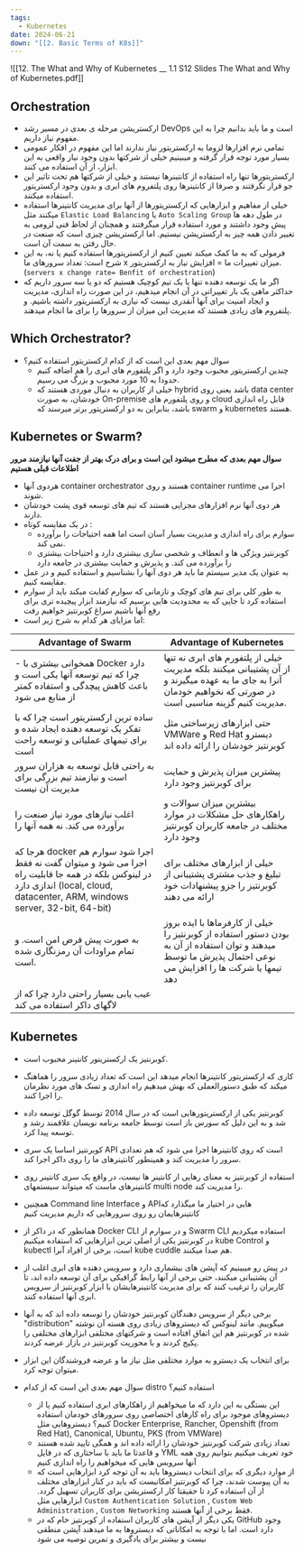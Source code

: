 ```yaml
---
tags:
  - Kubernetes
date: 2024-06-21
down: "[[2. Basic Terms of K8s]]"
---
```

![[12. The What and Why of Kubernetes __ 1.1 S12 Slides The What and Why of Kubernetes.pdf]]

## Orchestration 
- ارکستریشن مرحله ی بعدی در مسیر رشد DevOps است و ما باید بدانیم چرا به این مفهوم نیاز داریم.
- تمامی نرم افزارها لزوما به ارکستریتور نیاز ندارند اما این مفهوم در افکار عمومی بسیار مورد توجه قرار گرفته و میبینیم خیلی از شرکتها بدون وجود نیاز واقعی به این ابزار، از آن استفاده می کنند.
- ارکستریتورها تنها راه استفاده از کانتینرها نیستند و خیلی از شرکتها هم تحت تاثیر این جو قرار نگرفتند و صرفا از کانتینرها روی پلتفروم های ابری و بدون وجود ارکستریتور استفاده میکنند.
- خیلی از مفاهیم و ابزارهایی که ارکستریتورها از آنها برای مدیریت کانتینرها استفاده میکنند مثل `Elastic Load Balancing` یا `Auto Scaling Group` در طول دهه ها پیش وجود داشتند و مورد استفاده قرار میگرفتند و همچنان از لحاظ فنی لزومی به تغییر دادن همه چیز به ارکستریشن نیستیم. اما ارکستریشن چیزی است که صنعت در حال رفتن به سمت آن است.
- فرمولی که به ما کمک میکند تعیین کنیم از ارکستریتورها استفاده کنیم یا نه، به این شرح است: تعداد سرورهای ما x میزان تغییرات ما = افزایش نیاز به ارکستریتور. (`servers x change rate= Benfit of orchestration`)
- اگر ما یک توسعه دهنده تنها یا یک تیم کوچیک هستیم که دو یا سه سرور داریم که حداکثر ماهی یک بار تغییراتی در آن انجام میدهیم، در این صورت راه اندازی، مدیریت و ایجاد امنیت برای آنها آنقدری نیست که نیازی به ارکستریتور داشته باشیم. و پلتفروم های زیادی هستند که مدیریت این میزان از سرورها را برای ما انجام میدهند.
## Which Orchestrator?
- سوال مهم بعدی این است که از کدام ارکستریتور استفاده کنیم؟
	- چندین ارکستریتور محبوب وجود دارد و اگر پلتفورم های ابری را هم اضافه کنیم حدودا به 10 مورد محبوب و بزرگ می رسیم.
	- خیلی از کاربران به دنبال موردی هستند که hybrid باشد یعنی روی data center خودشان، به صورت On-premise و روی پلتفورم های cloud قابل راه اندازی باشد، بنابراین به دو ارکستریتور برتر میرسند که swarm و kubernetes هستند.
## Kubernetes or Swarm?
**سوال مهم بعدی که مطرح میشود این است و برای درک بهتر از جفت آنها نیازمند مرور اطلاعات قبلی هستیم**
- هردوی آنها container orchestrator هستند و روی container runtime اجرا می شوند.
- هر دوی آنها نرم افزارهای مجزایی هستند که تیم های توسعه قوی پشت خودشان دارند.
- در یک مقایسه کوتاه :
	- سوارم برای راه اندازی و مدیریت بسیار آسان است اما همه احتیاجات را برآورده نمی کند.
	- کوبرنتیز ویژگی ها و انعطاف و شخصی سازی بیشتری دارد و احتیاجات بیشتری را برآورده می کند. و پذیرش و حمایت بیشتری در جامعه دارد
- به عنوان یک مدیر سیستم ما باید هر دوی آنها را بشناسیم و استفاده کنیم و در عمل مقایسه کنیم.
- به طور کلی برای تیم های کوچک و تازمانی که سوارم کفایت میکند باید از سوارم استفاده کرد تا جایی که به محدودیت هایی برسیم که نیازمند ابزار پیچیده تری برای رفع آنها باشیم سراغ کوبرنتیز خواهیم رفت
- اما مزایای هر کدام به شرح زیر است:

| Advantage of Swarm                                                                                                                                                               | Advantage of Kubernetes                                                                                                                                      |
| -------------------------------------------------------------------------------------------------------------------------------------------------------------------------------- | ------------------------------------------------------------------------------------------------------------------------------------------------------------ |
| - همخوانی بیشتری با Docker دارد چرا که تیم توسعه آنها یکی است و باعث کاهش پیچدگی و استفاده کمتر از منابع می شود                                                                  | خیلی از پلتفورم های ابری نه تنها از آن پشتیبانی میکنند بلکه مدیریت آنرا به جای ما به عهده میگیرند و در صورتی که نخواهیم خودمان مدیریت کنیم گزینه مناسبی است. |
| ساده ترین ارکستریتور است چرا که با تفکر یک توسعه دهنده ایجاد شده و برای تیمهای عملیاتی و توسعه راحت است                                                                          | حتی ابزارهای زیرساختی مثل VMWare و Red Hat دیسترو کوبرنتیز خودشان را ارائه داده اند                                                                          |
| به راحتی قابل توسعه به هزاران سرور است و نیازمند تیم بزرگی برای مدیریت آن نیست                                                                                                   | پیشترین میزان پذیرش و حمایت برای کوبرنتیز وجود دارد                                                                                                          |
| اغلب نیازهای مورد نیاز صنعت را برآورده می کند. نه همه آنها را                                                                                                                    | بیشترین میزان سوالات و راهکارهای حل مشکلات در موارد مختلف در جامعه کاربران کوبرنتیز وجود دارد                                                                |
| هرجا که docker اجرا شود سوارم هم اجرا می شود و میتوان گفت نه فقط در لینوکس بلکه در همه جا قابلیت راه اندازی دارد (local, cloud, datacenter, ARM, windows server, 32-bit, 64-bit) | خیلی از ابزارهای مختلف برای تبلیغ و جذب مشتری پشتیبانی از کوبرنتیز را جزو پیشنهادات خود ارائه می دهند                                                        |
| به صورت پیش فرض امن است. و تمام مراودات آن رمزنگاری شده است.                                                                                                                     | خیلی از کارفرماها با ایده بروز بودن دستور استفاده از کوبرنتیز را میدهند و توان استفاده از آن به نوعی احتمال پذیرش ما توسط تیمها یا شرکت ها را افزایش می دهد  |
| عیب یابی بسیار راحتی دارد چرا که از لاگهای داکر استفاده می کند                                                                                                                   |                                                                                                                                                              |
## Kubernetes
- کوبرنتیز یک ارکستریتور کانتینر محبوب است.
- کاری که ارکستریتور کانتینرها انجام میدهد این است که تعداد زیادی سرور را هماهنگ میکند که طبق دستورالعملی که بهش میدهیم راه اندازی و تسک های مورد نظرمان را اجرا کنند.
- کوبرنتیز یکی از ارکستریتورهایی است که در سال 2014 توسط گوگل توسعه داده شد و به این دلیل که سورس باز است توسط جامعه برنامه نویسان علاقمند رشد و توسعه پیدا کرد.
- کوبرنتیز اساسا یک سری API است که روی کانتینرها اجرا می شود که هم تعدادی سرور را مدیریت کند و همینطور کانتینرهای ما را روی داکر اجرا کند.
- استفاده از کوبرنتیز به معنای رهایی از کانتینر ها نیست، در واقع یک سری کانتینر روی کانتینرهای ماست که میتواند سیستمهای multi node را مدیریت کند.
- همچنین Command line Interface و APIهایی در اختیار ما میگذارد که کانتینرهایمان رو روی سرورهایی که داریم مدیریت کنیم
- همانطور که در داکر از Docker CLI و در سوارم از Swarm CLI استفاده میکردیم در کوبرنتیز یکی از اصلی ترین ابزارهایی که استفاده میکنیم kube Control و kubectl است، برخی از افراد آنرا kube cuddle هم صدا میکنند.
- در پیش رو میبینیم که آپشن های بیشماری دارد و سرویس دهنده های ابری اغلب از آن پشتیبانی میکنند، حتی برخی از آنها رابط گرافیکی برای آن توسعه داده اند، تا کاربران را ترغیب کنند که برای مدیریت کانتینرهایشان با ابزار کوبرنتیز از سرویس ابری آنها استفاده کنند.
- برخی دیگر از سرویس دهندگان کوبرنتیز خودشان را توسعه داده اند که به آنها "distribution" میگوییم. مانند لینوکس که دیستروهای زیادی روی هسته آن نوشته شده در کوبرنتیز هم این اتفاق افتاده است و شرکتهای مختلفی ابزارهای مختلفی را پکیج کردند و با محوریت کوبرنتیز در بازار عرضه کردند.
- برای انتخاب یک دیسترو به موارد مختلفی مثل نیاز ما و عرضه فروشندگان این ابزار میتوان توجه کرد.

- سوال مهم بعدی این است که از کدام distro استفاده کنیم؟
	- این بستگی به این دارد که ما میخواهیم از راهکارهای ابری استفاده کنیم یا از دیستروهای موجود برای راه کارهای اختصاصی روی سرورهای خودمان استفاده کنیم؟ دیستروهایی مثل Docker Enterprise, Rancher, Openshift (from Red Hat), Canonical, Ubuntu, PKS (from VMWare)
	- تعداد زیادی شرکت کوبرنتیز خودشان را ارائه داده اند و همگی تایید شده هستند و قاعدتا ما باید با ساختاری که در فایل YML خود تعریف میکنیم بتوانیم روی همه آنها سرویس هایی که میخواهیم را راه اندازی کنیم
	- از موارد دیگری که برای انتخاب دیستروها باید به آن توجه کرد ابزارهایی است که به آن پیوست شدند، چرا که کوبرنتیز امکانیست که باید در کنار ابزارهای مختلف از آن استفاده کرد تا حقیقتا کار ارکستریشن برای کاربران تسهیل گردد. ابزارهایی مثل `Custom Authentication Solution` , `Custom Web Administration` , `Custom Networking` فقط برخی از آنها هستند.
	- یکی دیگر از آپشن های کاربران استفاده از کوبرنتیز خام که در GitHub وجود دارد است. اما با توجه به امکاناتی که دیستروها به ما میدهند آپشن منطقی نیست و بیشتر برای یادگیری و تمرین توصیه می شود
